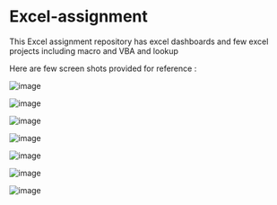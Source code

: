 # Excel-assignment
This Excel assignment repository has excel dashboards and few excel projects including macro and VBA and lookup

Here are few screen shots provided for reference :

![image](https://github.com/SakshiTalware098/Excel-assignment/assets/100411378/c9f57985-c2f1-48f1-b060-570bc75188ca)

![image](https://github.com/SakshiTalware098/Excel-assignment/assets/100411378/f6447c5a-aa18-4cd6-a72c-1b2d75372166)

![image](https://github.com/SakshiTalware098/Excel-assignment/assets/100411378/76482d51-0aac-4798-ac98-4f03d3ff933b)

![image](https://github.com/SakshiTalware098/Excel-assignment/assets/100411378/b57c9c8d-40e6-4e4f-a7fa-17c117965958)

![image](https://github.com/SakshiTalware098/Excel-assignment/assets/100411378/bedfdd78-10f5-401a-9bc7-198df8171ec2)

![image](https://github.com/SakshiTalware098/Excel-assignment/assets/100411378/3f75a1f7-5aa7-41a2-9d2a-f2ae94200733)

![image](https://github.com/SakshiTalware098/Excel-assignment/assets/100411378/60ea917f-4ad2-4c88-921b-497eb66262a7)
